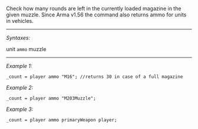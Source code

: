 Check how many rounds are left in the currently loaded magazine in the given muzzle. Since Arma v1.56 the command also returns ammo for units in vehicles.


---
*Syntaxes:*

unit `ammo` muzzle

---
*Example 1:*

```sqf
_count = player ammo "M16"; //returns 30 in case of a full magazine
```

*Example 2:*

```sqf
_count = player ammo "M203Muzzle";
```

*Example 3:*

```sqf
_count = player ammo primaryWeapon player;
```